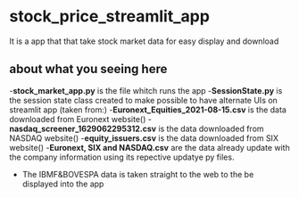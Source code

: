 # stock_price_streamlit_app
It is a app that that take stock market data for easy display and download
## about what you seeing here
-**stock_market_app.py** is the file whitch runs the app
-**SessionState.py** is the session state class created to make possible to have alternate UIs on streamlit app (taken from:)
-**Euronext_Equities_2021-08-15.csv** is the data downloaded from Euronext website()
-**nasdaq_screener_1629062295312.csv** is the data downloaded from NASDAQ website()
-**equity_issuers.csv** is the data downloaded from SIX website()
-**Euronext, SIX and NASDAQ.csv** are the data already update with the company information using its repective updatye py files.
- The IBMF&BOVESPA data is taken straight to the web to the be displayed into the app
